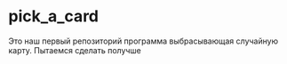 # pick_a_card
Это наш первый репозиторий программа выбрасывающая случайную карту.
Пытаемся сделать получше
